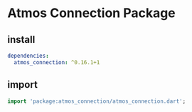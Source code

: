 # Atmos Connection Package

## install

```yaml
dependencies:
  atmos_connection: ^0.16.1+1
```

## import

```dart
import 'package:atmos_connection/atmos_connection.dart';
```
